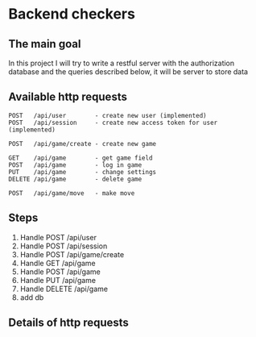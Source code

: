 # Backend checkers

## The main goal
In this project I will try to write a restful server with the authorization database and the queries described below,
it will be server to store data

## Available http requests
    POST   /api/user        - create new user (implemented)
    POST   /api/session     - create new access token for user (implemented)
    
    POST   /api/game/create - create new game
    
    GET    /api/game        - get game field
    POST   /api/game        - log in game
    PUT    /api/game        - change settings
    DELETE /api/game        - delete game
    
    POST   /api/game/move   - make move
    
## Steps
1. Handle POST   /api/user
2. Handle POST   /api/session
3. Handle POST   /api/game/create
4. Handle GET    /api/game 
5. Handle POST   /api/game 
6. Handle PUT    /api/game 
7. Handle DELETE /api/game 
8. add db

## Details of http requests
